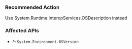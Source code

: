 ### Recommended Action
Use System.Runtime.InteropServices.OSDescription instead

### Affected APIs
* `P:System.Environment.OSVersion`
